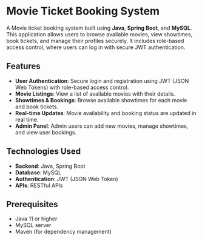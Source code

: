 # Movie Ticket Booking System

A Movie ticket booking system built using **Java**, **Spring Boot**, and **MySQL**. This application allows users to browse available movies, view showtimes, book tickets, and manage their profiles securely. It includes role-based access control, where users can log in with secure JWT authentication.

## Features
- **User Authentication**: Secure login and registration using JWT (JSON Web Tokens) with role-based access control.
- **Movie Listings**: View a list of available movies with their details.
- **Showtimes & Bookings**: Browse available showtimes for each movie and book tickets.
- **Real-time Updates**: Movie availability and booking status are updated in real time.
- **Admin Panel**: Admin users can add new movies, manage showtimes, and view user bookings.

## Technologies Used
- **Backend**: Java, Spring Boot
- **Database**: MySQL
- **Authentication**: JWT (JSON Web Token)
- **APIs**: RESTful APIs

## Prerequisites
- Java 11 or higher
- MySQL server
- Maven (for dependency management)

